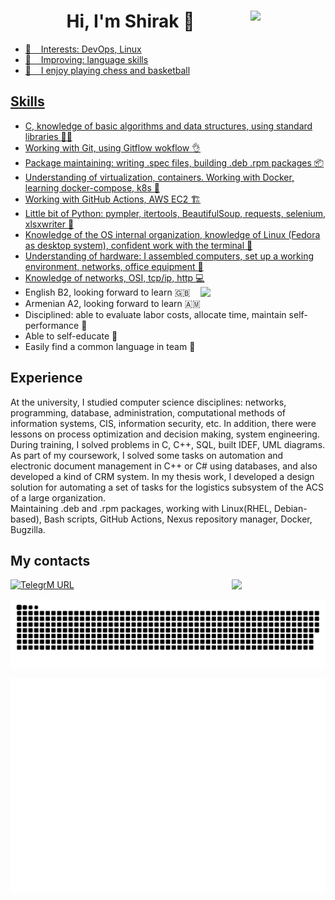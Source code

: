 <h1 align="center">Hi, I'm Shirak 👋 <a href="https://github.com/Elshirak/Elshirak/blob/main/CV%20Elbakyan%20Shirak.pdf"> 
 <img align="right" width="120" src="https://img.shields.io/twitter/url?color=ghj&label=My%20%20%20CV&style=for-the-badge&url=https%3A%2F%2Fgithub.com%2FElshirak%2FElshirak%2Fblob%2Fmain%2FCV%2520Elbakyan%2520Shirak.pdf"> </h1>



 - 🌱 &nbsp;&nbsp; Interests: DevOps, Linux
 - 🔎 &nbsp;&nbsp; Improving: language skills
 - :sparkling_heart: &nbsp;&nbsp; I enjoy playing chess and basketball

## Skills
- С, knowledge of basic algorithms and data structures, using standard libraries :student:
- Working with Git, using Gitflow wokflow :ok_hand:
- Package maintaining: writing .spec files, building .deb .rpm packages :package:
- Understanding of virtualization, containers. Working with Docker, learning docker-compose, k8s :whale2:
- Working with GitHub Actions, AWS EC2 :building_construction:
- Little bit of Python: pympler, itertools, BeautifulSoup, requests, selenium, xlsxwriter :ninja:
- Knowledge of the OS internal organization, knowledge of Linux (Fedora as desktop system), confident work with the terminal :penguin:
- Understanding of hardware: I assembled computers, set up a working environment, networks, office equipment :electric_plug:
- Knowledge of networks, OSI, tcp/ip, http :computer:  <a> <img align='right' src='https://user-images.githubusercontent.com/5713670/87202985-820dcb80-c2b6-11ea-9f56-7ec461c497c3.gif' width='200'> </a>
- English B2, looking forward to learn :gb:
- Armenian A2, looking forward to learn :armenia: 
- Disciplined: able to evaluate labor costs, allocate time, maintain self-performance :beginner:
- Able to self-educate :checkered_flag:
- Easily find a common language in team :busts_in_silhouette:


## Experience
   At the university, I studied computer science disciplines: networks, programming, database, administration, computational methods of information systems, CIS, information security, etc. In addition, there were lessons on process optimization and decision making, system engineering. During training, I solved problems in C, C++, SQL, built IDEF, UML diagrams. As part of my coursework, I solved some tasks on automation and electronic document management in C++ or C# using databases, and also developed a kind of CRM system. In my thesis work, I developed a design solution for automating a set of tasks for the logistics subsystem of the ACS of a large organization. 
<br>
Maintaining .deb and .rpm packages, working with Linux(RHEL, Debian-based), Bash scripts, GitHub Actions, Nexus repository manager, Docker, Bugzilla. 
 
 
## My contacts
[//]: <> (<a href="https://www.linkedin.com/in/elshirak/"> <img alt="LinkedI URL" src="https://img.shields.io/twitter/url?color=blue&label=Me%20on%20LinkedIn&logo=LinkedIn&style=social&url=https%3A%2F%2Fwww.linkedin.com%2Fin%2Felshirak%2F" width="180"> </a>)
<a href="https://t.me/elshirak"> <img alt="TelegrM URL" src="https://img.shields.io/twitter/url?label=Me%20on%20Telegram&logo=Telegram&style=social&url=https%3A%2F%2Ft.me%2Felshirak" width="180">
<img align="right" src="https://komarev.com/ghpvc/?username=Elshirak" width="150"></a>

![github contribution grid snake animation](https://raw.githubusercontent.com/elshirak/elshirak/output/github-contribution-grid-snake.svg)


<img align="right" src="/github-metrics.svg" alt="Metrics" width="650">
